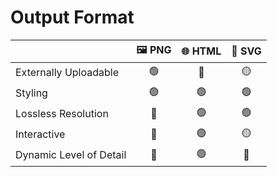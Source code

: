 # Output Format

|                         | 🖼️ PNG | 🌐 HTML | 🎨 SVG |
|:------------------------|:------:|:------:|:-----:|
| Externally Uploadable   |   🟢    |   🔴    |   🟡   |
| Styling                 |   🟢    |   🟢    |   🟢   |
| Lossless Resolution     |   🔴    |   🟢    |   🟢   |
| Interactive             |   🔴    |   🟢    |   🟡   |
| Dynamic Level of Detail |   🔴    |   🟢    |   🔴   |
